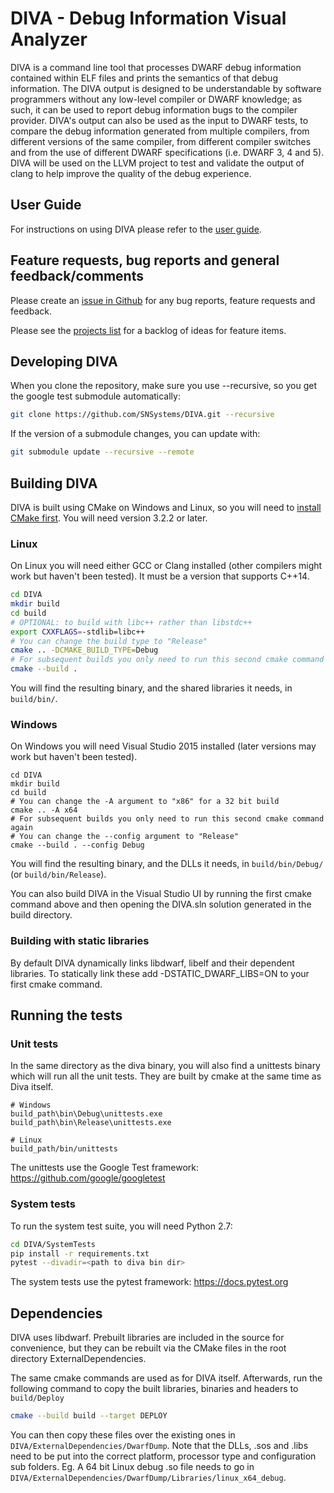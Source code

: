 # DIVA - Debug Information Visual Analyzer

DIVA is a command line tool that processes DWARF debug information contained within ELF files and prints the semantics of that debug information. The DIVA output is designed to be understandable by software programmers without any low-level compiler or DWARF knowledge; as such, it can be used to report debug information bugs to the compiler provider. DIVA's output can also be used as the input to DWARF tests, to compare the debug information generated from multiple compilers, from different versions of the same compiler, from different compiler switches and from the use of different DWARF specifications (i.e. DWARF 3, 4 and 5). DIVA will be used on the LLVM project to test and validate the output of clang to help improve the quality of the debug experience.

## User Guide

For instructions on using DIVA please refer to the [user guide](./DIVA/Documentation/user_guide.md).

## Feature requests, bug reports and general feedback/comments

Please create an [issue in Github](https://github.com/SNSystems/DIVA/issues) for any bug reports, feature requests and feedback.

Please see the [projects list](https://github.com/SNSystems/DIVA/projects) for a backlog of ideas for feature items.

## Developing DIVA

When you clone the repository, make sure you use --recursive, so you get the google test submodule automatically:

```bash
git clone https://github.com/SNSystems/DIVA.git --recursive
```

If the version of a submodule changes, you can update with:

```bash
git submodule update --recursive --remote
```

## Building DIVA

DIVA is built using CMake on Windows and Linux, so you will need to [install CMake first](https://cmake.org/install/). You will need version 3.2.2 or later.

### Linux

On Linux you will need either GCC or Clang installed (other compilers might work but haven't been tested). It must be a version that supports C++14.

```bash
cd DIVA
mkdir build
cd build
# OPTIONAL: to build with libc++ rather than libstdc++
export CXXFLAGS=-stdlib=libc++
# You can change the build type to "Release"
cmake .. -DCMAKE_BUILD_TYPE=Debug
# For subsequent builds you only need to run this second cmake command again
cmake --build .
```

You will find the resulting binary, and the shared libraries it needs, in `build/bin/`.

### Windows

On Windows you will need Visual Studio 2015 installed (later versions may work but haven't been tested).

```posh
cd DIVA
mkdir build
cd build
# You can change the -A argument to "x86" for a 32 bit build
cmake .. -A x64
# For subsequent builds you only need to run this second cmake command again
# You can change the --config argument to "Release"
cmake --build . --config Debug
```

You will find the resulting binary, and the DLLs it needs, in `build/bin/Debug/` (or `build/bin/Release`).

You can also build DIVA in the Visual Studio UI by running the first cmake command above and then opening the DIVA.sln solution generated in the build directory.

### Building with static libraries

By default DIVA dynamically links libdwarf, libelf and their dependent libraries. To statically link these add -DSTATIC_DWARF_LIBS=ON to your first cmake command.

## Running the tests

### Unit tests

In the same directory as the diva binary, you will also find a unittests binary which will run all the unit tests. They are built by cmake at the same time as Diva itself.

```
# Windows
build_path\bin\Debug\unittests.exe
build_path\bin\Release\unittests.exe

# Linux
build_path/bin/unittests
```

The unittests use the Google Test framework: https://github.com/google/googletest

### System tests

To run the system test suite, you will need Python 2.7:

```bash
cd DIVA/SystemTests
pip install -r requirements.txt
pytest --divadir=<path to diva bin dir>
```

The system tests use the pytest framework: https://docs.pytest.org

## Dependencies

DIVA uses libdwarf. Prebuilt libraries are included in the source for convenience, but they can be rebuilt via the CMake files in the root directory ExternalDependencies.

The same cmake commands are used as for DIVA itself. Afterwards, run the following command to copy the built libraries, binaries and headers to `build/Deploy`

```bash
cmake --build build --target DEPLOY
```

You can then copy these files over the existing ones in `DIVA/ExternalDependencies/DwarfDump`. Note that the DLLs, .sos and .libs need to be put into the correct platform, processor type and configuration sub folders. Eg. A 64 bit Linux debug .so file needs to go in `DIVA/ExternalDependencies/DwarfDump/Libraries/linux_x64_debug`.
